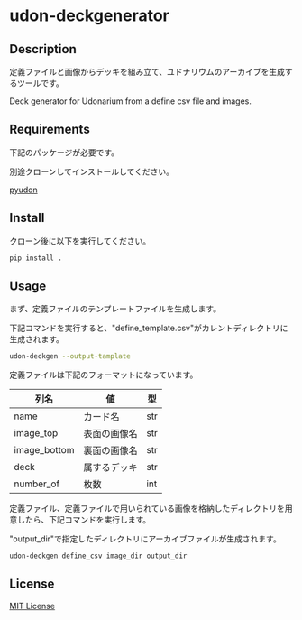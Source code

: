# udon-deckgenerator

## Description

定義ファイルと画像からデッキを組み立て、ユドナリウムのアーカイブを生成するツールです。

Deck generator for Udonarium from a define csv file and images.

## Requirements

下記のパッケージが必要です。

別途クローンしてインストールしてください。

[pyudon](https://github.com/alfa0112/pyudon)

## Install

クローン後に以下を実行してください。

```bash
pip install .
```

## Usage

まず、定義ファイルのテンプレートファイルを生成します。

下記コマンドを実行すると、"define_template.csv"がカレントディレクトリに生成されます。

```bash
udon-deckgen --output-tamplate
```

定義ファイルは下記のフォーマットになっています。

|列名|値|型|
|-|-|-|
|name|カード名|str|
|image_top|表面の画像名|str|
|image_bottom|裏面の画像名|str|
|deck|属するデッキ|str|
|number_of|枚数|int|

定義ファイル、定義ファイルで用いられている画像を格納したディレクトリを用意したら、下記コマンドを実行します。

"output_dir"で指定したディレクトリにアーカイブファイルが生成されます。

```bash
udon-deckgen define_csv image_dir output_dir
```

## License

[MIT License](https://github.com/alfa0112/pyudon/blob/master/LICENSE)
